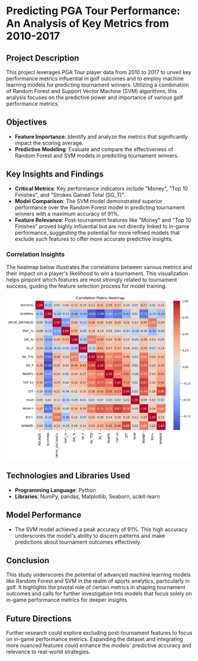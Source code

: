 # Predicting PGA Tour Performance: An Analysis of Key Metrics from 2010-2017

## Project Description

This project leverages PGA Tour player data from 2010 to 2017 to unveil key performance metrics influential in golf outcomes and to employ machine learning models for predicting tournament winners. Utilizing a combination of Random Forest and Support Vector Machine (SVM) algorithms, this analysis focuses on the predictive power and importance of various golf performance metrics.

## Objectives

- **Feature Importance**: Identify and analyze the metrics that significantly impact the scoring average.
- **Predictive Modeling**: Evaluate and compare the effectiveness of Random Forest and SVM models in predicting tournament winners.

## Key Insights and Findings

- **Critical Metrics**: Key performance indicators include "Money", "Top 10 Finishes", and "Strokes Gained Total (SG_T)".
- **Model Comparison**: The SVM model demonstrated superior performance over the Random Forest model in predicting tournament winners with a maximum accuracy of 91%.
- **Feature Relevance**: Post-tournament features like "Money" and "Top 10 Finishes" proved highly influential but are not directly linked to in-game performance, suggesting the potential for more refined models that exclude such features to offer more accurate predictive insights.

### Correlation Insights

The heatmap below illustrates the correlations between various metrics and their impact on a player's likelihood to win a tournament. This visualization helps pinpoint which features are most strongly related to tournament success, guiding the feature selection process for model training.

![Correlation Matrix Heatmap](report/figures/heatmap.png)

## Technologies and Libraries Used

- **Programming Language**: Python
- **Libraries**: NumPy, pandas, Matplotlib, Seaborn, scikit-learn

## Model Performance

- The SVM model achieved a peak accuracy of 91%. This high accuracy underscores the model's ability to discern patterns and make predictions about tournament outcomes effectively.

## Conclusion

This study underscores the potential of advanced machine learning models like Random Forest and SVM in the realm of sports analytics, particularly in golf. It highlights the pivotal role of certain metrics in shaping tournament outcomes and calls for further investigation into models that focus solely on in-game performance metrics for deeper insights.

## Future Directions

Further research could explore excluding post-tournament features to focus on in-game performance metrics. Expanding the dataset and integrating more nuanced features could enhance the models' predictive accuracy and relevance to real-world strategies.
